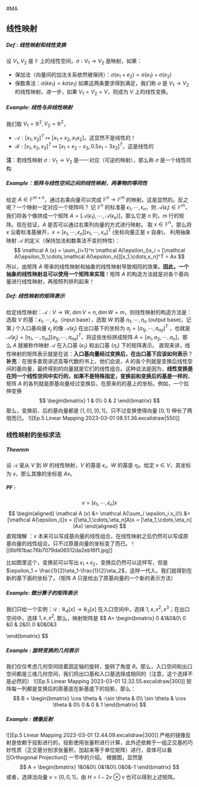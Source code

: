 #MA
## 线性映射
##### Def : 线性映射和线性变换
设 $V_1, V_2$ 是 $\mathbb F$ 上的线性空间，$\sigma: V_1\rightarrow V_2$ 是映射，如果：
- 保加法（向量间的加法关系依然被保持）：$\sigma (e_1+e_2) = \sigma (e_1)+\sigma(e_2)$
- 保数乘法：$\sigma (ke_1) = k\sigma(e_1)$
如果这两条要求得到满足，我们称 $\sigma$ 是 $V_1\rightarrow V_2$ 的线性映射。进一步，如果 $V_1=V_2=V$，则成为 $V$ 上的线性变换。

##### Example: 线性与非线性映射
我们取 $V_1 = \mathbb R^2 , V_2 = \mathbb R^2$，
- $\mathcal A:[x_1, x_2]^T\mapsto [x_1+x_2,x_1x_2]$，这显然不是线性的！
- $\mathcal B : [x_1, x_2, x_3]^T \mapsto [x_1+x_2-x_3, 0.5x_1-3x_2]^T$，这是线性的

**注**：若线性映射 $\sigma : V_1 \rightarrow V_2$ 是一一对应（可逆的映射），那么称 $\sigma$ 是一个线性同构

##### Example：矩阵与线性空间之间的线性映射，两事物的等同性
给定 $A \in \mathbb F^{m\times n}$，通过右乘向量可以完成 $\mathbb F^n \rightarrow \mathbb F^m$ 的映射。这是显然的。反之呢？一个映射一定对应一个矩阵吗？
记 $\mathbb F^n$ 的标准基 $\epsilon_1,\cdots ,\epsilon_n$，则 $\mathcal A (\epsilon_i)\in \mathbb F^m$，我们将各个像拼成一个矩阵 $A = [\mathcal A(\epsilon_1),\cdots,\mathcal A(\epsilon_n)]$，那么它是 $n$ 列，$m$ 行的矩阵。现在验证，$A$ 是否可以通过右乘列向量的方式进行映射。
取 $x \in \mathbb F^n$，那么将 $x$ 沿着标准基展开，$x = [\epsilon_1,\cdots,\epsilon_n][x_1, \cdots,x_n]^T$ (坐标向量正是 $x$ 自身)。
利用抽象映射 $\mathcal A$ 的定义（保持加法和数乘法不变的特性）：
$$
\mathcal A (x) = \sum_{i=1}^n \mathcal A(\epsilon_i)x_i = [\mathcal A(\epsilon_1),\cdots,\mathcal A(\epsilon_n)][x_1,\cdots,x_n]^T = Ax
$$
所以，由矩阵 $A$ 带来的线性映射和抽象的线性映射导致相同的效果。**因此，一个抽象的线性映射总可以使用一个矩阵来实现**！矩阵 $A$ 的构造方法就是对各个基向量进行线性映射，再按照列排列起来！

##### Def: 线性映射的矩阵表示
给定线性映射：$\mathcal A : V\rightarrow W$, $\dim V =n,\dim W = m$，则线性映射的构造方法是：选取 $V$ 的基：$\epsilon_1,\cdots,\epsilon_n$（input base），选取 $W$ 的基 $\eta_1,\cdots,\eta_n$ (output base)，记第 $j$ 个入口基向量 $\epsilon_j$ 的像 $\mathcal A (\epsilon_j)$ 在出口基下的坐标为 $a_j = [a_{1j},\cdots,a_{mj}]^T$  ，也就是 $\mathcal A (\epsilon_j) = [\eta_1,\cdots,\eta_m][a_{1j},\cdots,a_{mj}]^T$，将这些坐标拼成矩阵
$A = [a_1, a_2,\cdots,a_n]$，那么 $A$ 就被称作映射 $\mathcal A$ 在入口基 $\{\epsilon_1\}$ 和出口基 $\{\eta_i\}$ 下的矩阵表示。
直观来讲，线性映射的矩阵表示就是在说：**入口基向量经过变换后，在出口基下应该如何表示**？
**补充**：在很多直观讲述高等代数的书上，他们会说，$A$ 的各个列就是变换后线性空间的基向量，最终得到的向量就是它们的线性组合。这种说法是因为，**线性变换是在同一个线性空间中实行的，如果不是特殊指定，变换前和变换后的基是一样的**，矩阵 $A$ 的各列就是原基向量经过变换后，在原来的的基上的坐标。例如，一个拉伸变换
$$
\begin{bmatrix}
1 & 0\\
0 & 2
\end{bmatrix}
$$
那么，变换前、后的基向量都是 $[1,0],[0,1]$，只不过变换使得向量 $[0,1]$ 伸长了两倍而已。
![[Ep.5 Linear Mapping 2023-03-01 08.51.36.excalidraw|550]]

### 线性映射的坐标求法
##### Theorem 
设 $\mathcal A$ 是从 $V$ 到 $W$ 的线性映射，$V$ 的基是 $\epsilon_i$，$W$ 的基是 $\eta_i$。给定 $v \in V$，其坐标为 $x$，那么其像的坐标是 $Ax$。
##### PF :
$$
v = [\epsilon_1,\cdots,\epsilon_n]x
$$
$$
\begin{aligned}
\mathcal A (v) &= \mathcal A(\sum_i \epsilon_i x_i)\\
&=[\mathcal A(\epsilon_i)]x = ([\eta_1,\cdots,\eta_n]A)x = [\eta_1,\cdots,\eta_n](Ax)
\end{aligned}
$$
直观理解 ：$v$ 本来可以写成基向量的线性组合，在线性映射之后仍然可以写成原基向量的线性组合。只不过原基向量的坐标变了而已。
![[6bf61bac76b7079da06512da2eb16f1.jpg]]

比如图里这个，变换前可以写出 $\epsilon_1+\epsilon_2$，变换后仍然可以这样写，但是 $\epsilon_1 = \frac{1}{2}\eta_1-\frac{1}{2}\eta_2$，这样一代入，我们就得到在新的基下面的坐标了。（矩阵 $A$ 只是给出了原基向量的一个新的表示方法）

##### Example: 微分算子的矩阵表示
我们只给一个实例：$\mathcal D:\mathbb R_4 [x] \rightarrow \mathbb R_3[x]$
在入口空间中，选择 $1,x,x^2,x^3$；在出口空间中，选择 $1,x,x^2$, 那么，映射矩阵是
$$
A=
\begin{bmatrix}
0 &1&0&0\\
0 &0 & 2&0\\
0 &0&0&3

\end{bmatrix}
$$

##### Example : 旋转变换的几何表示
我们仅仅考虑几何空间绕着固定轴的旋转，旋转了角度 $\theta$。那么，入口空间和出口空间都是三维几何空间，我们将出口基和入口基选择成相同的（注意，这个选择不是必然的）
![[Ep.5 Linear Mapping 2023-03-01 12.32.55.excalidraw|300]]
矩阵每一列都是变换后的原基底在新基底下的投影，那么：
$$
B = 
\begin{bmatrix}
\cos \theta & -\sin \theta & 0\\
\sin \theta & \cos \theta & 0\\
0 & 0 & 1
\end{bmatrix}
$$
##### Example : 镜像反射
![[Ep.5 Linear Mapping 2023-03-01 12.44.09.excalidraw|300]]
严格的镜像反射是依赖于投影进行的，投影使用张量积进行计算，此外还依赖于一组正交基的巧妙性质（正交基分别求张量积，加起来等于单位矩阵）进行，具体可以看 [[Orthogonal Projection]] 一节中的介绍。
根据图，显然是
$$
A = \begin{bmatrix}
1&0&0\\
0&1&0\\
0&0&-1
\end{bmatrix}
$$
或者，选择法向量 $v = [0,0,1]$，由 $H = I-2v\otimes v$ 也可以得到上述矩阵。



